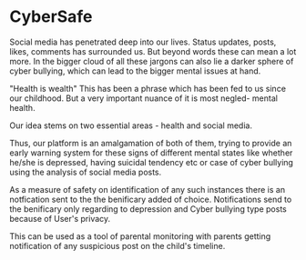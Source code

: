 # CyberSafe


Social media has penetrated deep into our lives. Status updates, posts, likes, comments has surrounded us. But beyond words these can mean a lot more. In the bigger cloud of all these jargons can also lie a darker sphere of cyber bullying, which can lead to the bigger mental issues at hand.

"Health is wealth"
This has been a phrase which has been fed to us since our childhood. But a very important nuance of it is most negled- mental health.

Our idea stems on two essential areas - health and social media.

Thus, our platform is an amalgamation of both of them, trying to provide an early warning system for these signs of different mental states like whether he/she is depressed, having suicidal tendency etc or case of cyber bullying using the analysis of social media posts.

As a measure of safety on identification of any such instances there is an notfication sent to the the benificary added of choice.
Notifications send to the benificary only regarding to depression and Cyber bullying type posts because of User's privacy.

This can be used as a tool of parental monitoring with parents getting notification of any suspicious post on the child's timeline.
